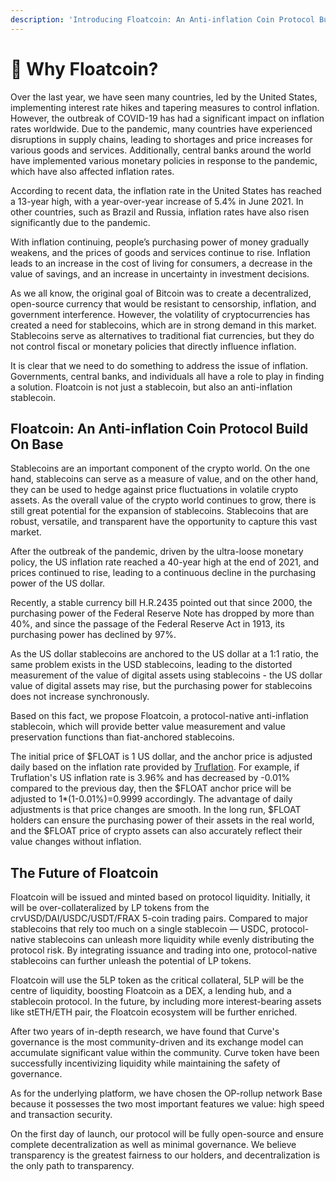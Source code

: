 ```yaml
---
description: 'Introducing Floatcoin: An Anti-inflation Coin Protocol Build on Base'
---
```


# 📖 Why Floatcoin?

Over the last year, we have seen many countries, led by the United States, implementing interest rate hikes and tapering measures to control inflation. However, the outbreak of COVID-19 has had a significant impact on inflation rates worldwide. Due to the pandemic, many countries have experienced disruptions in supply chains, leading to shortages and price increases for various goods and services. Additionally, central banks around the world have implemented various monetary policies in response to the pandemic, which have also affected inflation rates.

According to recent data, the inflation rate in the United States has reached a 13-year high, with a year-over-year increase of 5.4% in June 2021. In other countries, such as Brazil and Russia, inflation rates have also risen significantly due to the pandemic.

With inflation continuing, people’s purchasing power of money gradually weakens, and the prices of goods and services continue to rise. Inflation leads to an increase in the cost of living for consumers, a decrease in the value of savings, and an increase in uncertainty in investment decisions.

As we all know, the original goal of Bitcoin was to create a decentralized, open-source currency that would be resistant to censorship, inflation, and government interference. However, the volatility of cryptocurrencies has created a need for stablecoins, which are in strong demand in this market. Stablecoins serve as alternatives to traditional fiat currencies, but they do not control fiscal or monetary policies that directly influence inflation.

It is clear that we need to do something to address the issue of inflation. Governments, central banks, and individuals all have a role to play in finding a solution. Floatcoin is not just a stablecoin, but also an anti-inflation stablecoin.

## Floatcoin: An Anti-inflation Coin Protocol Build On Base

Stablecoins are an important component of the crypto world. On the one hand, stablecoins can serve as a measure of value, and on the other hand, they can be used to hedge against price fluctuations in volatile crypto assets. As the overall value of the crypto world continues to grow, there is still great potential for the expansion of stablecoins. Stablecoins that are robust, versatile, and transparent have the opportunity to capture this vast market.

After the outbreak of the pandemic, driven by the ultra-loose monetary policy, the US inflation rate reached a 40-year high at the end of 2021, and prices continued to rise, leading to a continuous decline in the purchasing power of the US dollar.&#x20;

Recently, a stable currency bill H.R.2435 pointed out that since 2000, the purchasing power of the Federal Reserve Note has dropped by more than 40%, and since the passage of the Federal Reserve Act in 1913, its purchasing power has declined by 97%.&#x20;

As the US dollar stablecoins are anchored to the US dollar at a 1:1 ratio, the same problem exists in the USD stablecoins, leading to the distorted measurement of the value of digital assets using stablecoins - the US dollar value of digital assets may rise, but the purchasing power for stablecoins does not increase synchronously.&#x20;

Based on this fact, we propose Floatcoin, a protocol-native anti-inflation stablecoin, which will provide better value measurement and value preservation functions than fiat-anchored stablecoins.

The initial price of $FLOAT is 1 US dollar, and the anchor price is adjusted daily based on the inflation rate provided by [Truflation](getting-started/cpi-calculation.md). For example, if Truflation's US inflation rate is 3.96% and has decreased by -0.01% compared to the previous day, then the $FLOAT anchor price will be adjusted to 1\*(1-0.01%)=0.9999 accordingly. The advantage of daily adjustments is that price changes are smooth. In the long run, $FLOAT holders can ensure the purchasing power of their assets in the real world, and the $FLOAT price of crypto assets can also accurately reflect their value changes without inflation.

## The Future of Floatcoin

Floatcoin will be issued and minted based on protocol liquidity. Initially, it will be over-collateralized by LP tokens from the crvUSD/DAI/USDC/USDT/FRAX 5-coin trading pairs.  Compared to major stablecoins that rely too much on a single stablecoin — USDC, protocol-native stablecoins can unleash more liquidity while evenly distributing the protocol risk. By integrating issuance and trading into one, protocol-native stablecoins can further unleash the potential of LP tokens.&#x20;

Floatcoin will use the 5LP token as the critical collateral, 5LP will be the centre of liquidity, boosting Floatcoin as a DEX, a lending hub, and a stablecoin protocol. In the future, by including more interest-bearing assets like stETH/ETH pair, the Floatcoin ecosystem will be further enriched.

After two years of in-depth research, we have found that Curve's governance is the most community-driven and its exchange model can accumulate significant value within the community. Curve token have been successfully incentivizing liquidity while maintaining the safety of governance.&#x20;

As for the underlying platform, we have chosen the OP-rollup network Base because it possesses the two most important features we value: high speed and transaction security.

On the first day of launch, our protocol will be fully open-source and ensure complete decentralization as well as minimal governance. We believe transparency is the greatest fairness to our holders, and decentralization is the only path to transparency.
